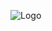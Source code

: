 ![Logo](https://user-images.githubusercontent.com/53785487/214283803-a2de9e5d-3a5b-462b-91ae-ce1ac7c624a9.png)

